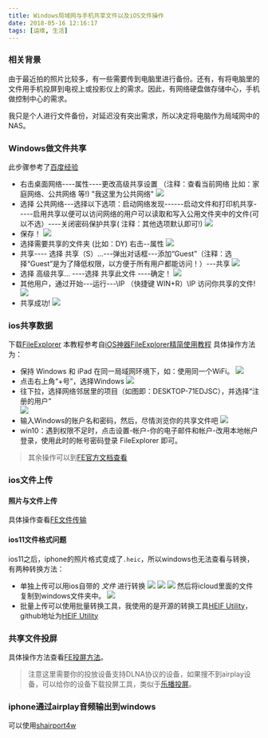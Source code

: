 ```yaml
---
title: Windows局域网与手机共享文件以及iOS文件操作
date: 2018-05-16 12:16:17
tags: [运维, 生活]
---
```

### 相关背景
由于最近拍的照片比较多，有一些需要传到电脑里进行备份。还有，有将电脑里的文件用手机投屏到电视上或投影仪上的需求。因此，有网络硬盘做存储中心，手机做控制中心的需求。

我只是个人进行文件备份，对延迟没有突出需求，所以决定将电脑作为局域网中的NAS。

### Windows做文件共享
此步骤参考了[百度经验](https://jingyan.baidu.com/album/fec7a1e53efe621190b4e7ae.html)
* 右击桌面网络----属性----更改高级共享设置 （注释：查看当前网络 比如：家庭网络、公共网络 等!) "我这里为公共网络"
![](win1.png)
* 选择 公共网络---选择以下选项：启动网络发现------启动文件和打印机共享-----启用共享以便可以访问网络的用户可以读取和写入公用文件夹中的文件(可以不选）----关闭密码保护共享( 注释：其他选项默认即可!)
![](win2.png)
* 保存！
![](win3.png)
* 选择需要共享的文件夹 (比如：DY) 右击--属性
![](win4.png)
* 共享---- 选择 共享（S）...---弹出对话框---添加“Guest”（注释：选择“Guest”是为了降低权限，以方便于所有用户都能访问！）---共享
![](win5.png)
* 选择 高级共享... ----选择 共享此文件 ----确定！
![](win6.png)
* 其他用户，通过开始---运行---\\IP （快捷键 WIN+R）\\IP 访问你共享的文件!
![](win7.png)
* 共享成功!
![](win8.png)
### ios共享数据
下载[FileExplorer](https://itunes.apple.com/cn/app/fileexplorer/id499470113?mt=8)
本教程参考自[iOS神器FileExplorer精简使用教程](https://zhuanlan.zhihu.com/p/26745885)
具体操作方法为：
* 保持 Windows 和 iPad 在同一局域网环境下，如：使用同一个WiFi。
![](ios1.jpg)
* 点击右上角“+号”，选择Windows
![](ios2.jpg)
* 往下拉，选择网络邻居里的项目（如图即：DESKTOP-71EDJSC），并选择“注册的用户”\
![](ios3.jpg)
* 输入Windows的账户名和密码，然后，尽情浏览你的共享文件吧
![](ios4.jpg)
* win10：遇到权限不足时，点击设置-帐户-你的电子邮件和帐户-改用本地帐户登录，使用此时的帐号密码登录 FileExplorer 即可。

> 其余操作可以到[FE官方文档查看](https://www.skyjos.com/fileexplorer/help/help_main.php)

### ios文件上传
#### 照片与文件上传
具体操作查看[FE文件传输](https://www.skyjos.com/fileexplorer/help/help_main.php?section=smb_transfer)
#### ios11文件格式问题
ios11之后，iphone的照片格式变成了<code>.heic</code>，所以windows也无法查看与转换，有两种转换方法：
* 单独上传可以用ios自带的 *文件* 进行转换
![](pro1.PNG)
![](pro2.PNG)
![](pro3.PNG)
然后将icloud里面的文件复制到windows文件夹中。
![](pro4.PNG)
* 批量上传可以使用批量转换工具，我使用的是开源的转换工具[HEIF Utility](https://liuziangexit.com/HEIF-Utility/)，github地址为[HEIF Utility](https://github.com/liuziangexit/HEIF-Utility)

### 共享文件投屏
具体操作方法查看[FE投屏方法](https://www.skyjos.com/fileexplorer/help/help_main.php?section=airplay)。

> 注意这里需要你的投放设备支持DLNA协议的设备，如果搜不到airplay设备，可以给你的设备下载投屏工具，类似于[乐播投屏](http://www.hpplay.com.cn/)。

### iphone通过airplay音频输出到windows

可以使用[shairport4w](http://www.lightweightdream.com/sp4w/shairport4w/?lang=en)
